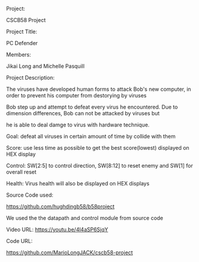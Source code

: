 Project: 

CSCB58 Project



Project Title: 

PC Defender



Members: 

Jikai Long and Michelle Pasquill



Project Description:

The viruses have developed human forms to attack Bob's new computer, in order to prevent his computer from destorying by viruses

Bob step up and attempt to defeat every virus he encountered. Due to dimension differences, Bob can not be attacked by viruses but 

he is able to deal damge to virus with hardware technique. 



Goal: defeat all viruses in certain amount of time by collide with them

Score: use less time as possible to get the best score(lowest) displayed on HEX display

Control: SW[2:5] to control direction, SW[8:12] to reset enemy and SW[1] for overall reset

Health: Virus health will also be displayed on HEX displays



Source Code used: 

https://github.com/hughdingb58/b58project

We used the the datapath and control module from source code



Video URL: https://youtu.be/4l4aSP6SjqY



Code URL:

https://github.com/MarioLongJACK/cscb58-project
